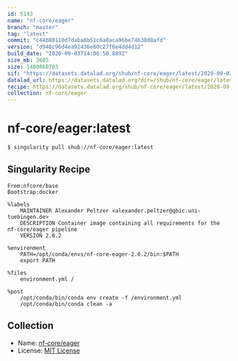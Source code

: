 ```yaml
---
id: 5193
name: "nf-core/eager"
branch: "master"
tag: "latest"
commit: "c44b88110d7daba8b51c6a0aca96be74b30d8afd"
version: "d940c96d4ea92436e80c27f0e4dd4d12"
build_date: "2020-09-03T14:06:50.889Z"
size_mb: 3605
size: 1400860703
sif: "https://datasets.datalad.org/shub/nf-core/eager/latest/2020-09-03-c44b8811-d940c96d/d940c96d4ea92436e80c27f0e4dd4d12.simg"
datalad_url: https://datasets.datalad.org?dir=/shub/nf-core/eager/latest/2020-09-03-c44b8811-d940c96d/
recipe: https://datasets.datalad.org/shub/nf-core/eager/latest/2020-09-03-c44b8811-d940c96d/Singularity
collection: nf-core/eager
---
```


# nf-core/eager:latest

```bash
$ singularity pull shub://nf-core/eager:latest
```

## Singularity Recipe

```singularity
From:nfcore/base
Bootstrap:docker

%labels
    MAINTAINER Alexander Peltzer <alexander.peltzer@qbic.uni-tuebingen.de>
    DESCRIPTION Container image containing all requirements for the nf-core/eager pipeline
    VERSION 2.0.2

%environment
    PATH=/opt/conda/envs/nf-core-eager-2.0.2/bin:$PATH
    export PATH

%files
    environment.yml /

%post
    /opt/conda/bin/conda env create -f /environment.yml 
    /opt/conda/bin/conda clean -a
```

## Collection

 - Name: [nf-core/eager](https://github.com/nf-core/eager)
 - License: [MIT License](https://api.github.com/licenses/mit)

